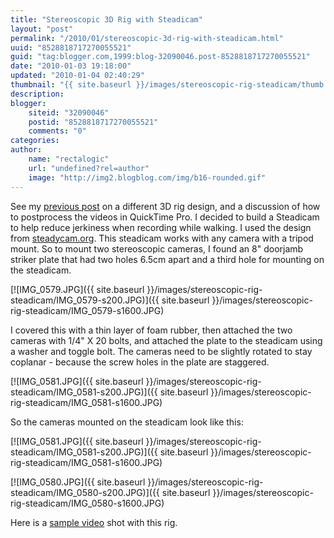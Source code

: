 ```yaml
---
title: "Stereoscopic 3D Rig with Steadicam"
layout: "post"
permalink: "/2010/01/stereoscopic-3d-rig-with-steadicam.html"
uuid: "8528818717270055521"
guid: "tag:blogger.com,1999:blog-32090046.post-8528818717270055521"
date: "2010-01-03 19:18:00"
updated: "2010-01-04 02:40:29"
thumbnail: "{{ site.baseurl }}/images/stereoscopic-rig-steadicam/thumb.jpg"
description: 
blogger:
    siteid: "32090046"
    postid: "8528818717270055521"
    comments: "0"
categories: 
author: 
    name: "rectalogic"
    url: "undefined?rel=author"
    image: "http://img2.blogblog.com/img/b16-rounded.gif"
---
```


See my [previous post](/2009/12/stereoscopic-3d-video-rig.html) on a different 3D rig design, and a discussion of how to postprocess the videos in QuickTime Pro. I decided to build a Steadicam to help reduce jerkiness when recording while walking. I used the design from [steadycam.org](http://steadycam.org/). This steadicam works with any camera with a tripod mount. So to mount two stereoscopic cameras, I found an 8" doorjamb striker plate that had two holes 6.5cm apart and a third hole for mounting on the steadicam.

[![IMG_0579.JPG]({{ site.baseurl }}/images/stereoscopic-rig-steadicam/IMG_0579-s200.JPG)]({{ site.baseurl }}/images/stereoscopic-rig-steadicam/IMG_0579-s1600.JPG)

I covered this with a thin layer of foam rubber, then attached the two cameras with 1/4" X 20 bolts, and attached the plate to the steadicam using a washer and toggle bolt. The cameras need to be slightly rotated to stay coplanar - because the screw holes in the plate are staggered.

[![IMG_0581.JPG]({{ site.baseurl }}/images/stereoscopic-rig-steadicam/IMG_0581-s200.JPG)]({{ site.baseurl }}/images/stereoscopic-rig-steadicam/IMG_0581-s1600.JPG)

So the cameras mounted on the steadicam look like this:

[![IMG_0581.JPG]({{ site.baseurl }}/images/stereoscopic-rig-steadicam/IMG_0581-s200.JPG)]({{ site.baseurl }}/images/stereoscopic-rig-steadicam/IMG_0581-s1600.JPG)

[![IMG_0580.JPG]({{ site.baseurl }}/images/stereoscopic-rig-steadicam/IMG_0580-s200.JPG)]({{ site.baseurl }}/images/stereoscopic-rig-steadicam/IMG_0580-s1600.JPG)

Here is a [sample video](http://www.youtube.com/watch?v=PBuhKp6nlJg) shot with this rig.
